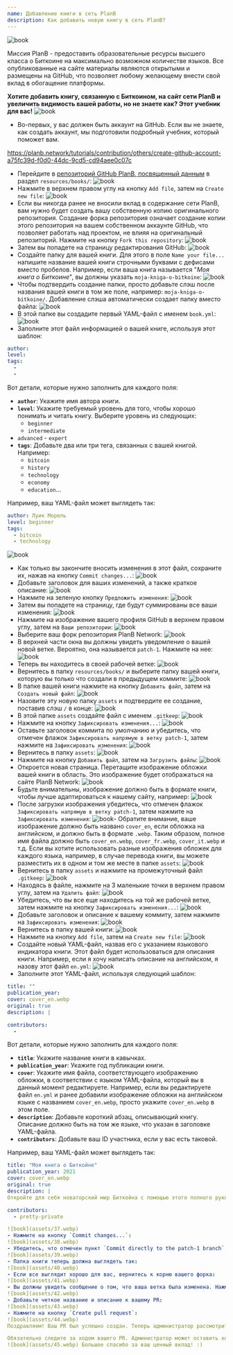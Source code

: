 ```yaml
---
name: Добавление книги в сеть PlanB
description: Как добавить новую книгу в сеть PlanB?
---
```

![book](assets/cover.webp)

Миссия PlanB - предоставить образовательные ресурсы высшего класса о Биткоине на максимально возможном количестве языков. Все опубликованные на сайте материалы являются открытыми и размещены на GitHub, что позволяет любому желающему внести свой вклад в обогащение платформы.

**Хотите добавить книгу, связанную с Биткоином, на сайт сети PlanB и увеличить видимость вашей работы, но не знаете как? Этот учебник для вас!**
![book](assets/01.webp)
- Во-первых, у вас должен быть аккаунт на GitHub. Если вы не знаете, как создать аккаунт, мы подготовили подробный учебник, который поможет вам.

https://planb.network/tutorials/contribution/others/create-github-account-a75fc39d-f0d0-44dc-9cd5-cd94aee0c07c


- Перейдите в [репозиторий GitHub PlanB, посвященный данным](https://github.com/PlanB-Network/bitcoin-educational-content/tree/dev/resources/books) в раздел `resources/books/`:
![book](assets/02.webp)
- Нажмите в верхнем правом углу на кнопку `Add file`, затем на `Create new file`:
![book](assets/03.webp)
- Если вы никогда ранее не вносили вклад в содержание сети PlanB, вам нужно будет создать вашу собственную копию оригинального репозитория. Создание форка репозитория означает создание копии этого репозитория на вашем собственном аккаунте GitHub, что позволяет работать над проектом, не влияя на оригинальный репозиторий. Нажмите на кнопку `Fork this repository`:
![book](assets/04.webp)
- Затем вы попадете на страницу редактирования GitHub:
![book](assets/05.webp)
- Создайте папку для вашей книги. Для этого в поле `Name your file...` напишите название вашей книги строчными буквами с дефисами вместо пробелов. Например, если ваша книга называется "*Моя книга о Биткоине*", вы должны указать `moja-kniga-o-bitkoinе`:
![book](assets/06.webp)
- Чтобы подтвердить создание папки, просто добавьте слэш после названия вашей книги в том же поле, например: `moja-kniga-o-bitkoinе/`. Добавление слэша автоматически создает папку вместо файла:
![book](assets/07.webp)
- В этой папке вы создадите первый YAML-файл с именем `book.yml`:
![book](assets/08.webp)
- Заполните этот файл информацией о вашей книге, используя этот шаблон:

```yaml
author: 
level: 
tags:
  - 
  - 
```

Вот детали, которые нужно заполнить для каждого поля:
- **`author`**: Укажите имя автора книги.
- **`level`**: Укажите требуемый уровень для того, чтобы хорошо понимать и читать книгу. Выберите уровень из следующих:
	- `beginner`
	- `intermediate`
- `advanced` - `expert`
- **`tags`**: Добавьте два или три тега, связанных с вашей книгой. Например:
    - `bitcoin`
    - `history`
    - `technology`
    - `economy`
    - `education`...

Например, ваш YAML-файл может выглядеть так:

```yaml
author: Луик Морель
level: beginner
tags:
  - bitcoin
  - technology
```

![book](assets/09.webp)
- Как только вы закончите вносить изменения в этот файл, сохраните их, нажав на кнопку `Commit changes...`:
![book](assets/10.webp)
- Добавьте заголовок для ваших изменений, а также краткое описание: ![book](assets/11.webp)
- Нажмите на зеленую кнопку `Предложить изменения`:
![book](assets/12.webp)
- Затем вы попадете на страницу, где будут суммированы все ваши изменения:
![book](assets/13.webp)
- Нажмите на изображение вашего профиля GitHub в верхнем правом углу, затем на `Ваши репозитории`:
![book](assets/14.webp)
- Выберите ваш форк репозитория PlanB Network:
![book](assets/15.webp)
- В верхней части окна вы должны увидеть уведомление о вашей новой ветке. Вероятно, она называется `patch-1`. Нажмите на нее:
![book](assets/16.webp)
- Теперь вы находитесь в своей рабочей ветке:
![book](assets/17.webp)
- Вернитесь в папку `resources/books/` и выберите папку вашей книги, которую вы только что создали в предыдущем коммите:
![book](assets/18.webp)
- В папке вашей книги нажмите на кнопку `Добавить файл`, затем на `Создать новый файл`:
![book](assets/19.webp)
- Назовите эту новую папку `assets` и подтвердите ее создание, поставив слэш `/` в конце:
![book](assets/20.webp)
- В этой папке `assets` создайте файл с именем `.gitkeep`:
![book](assets/21.webp)
- Нажмите на кнопку `Зафиксировать изменения...`:
![book](assets/22.webp)
- Оставьте заголовок коммита по умолчанию и убедитесь, что отмечен флажок `Зафиксировать напрямую в ветку patch-1`, затем нажмите на `Зафиксировать изменения`:
![book](assets/23.webp)
- Вернитесь в папку `assets`:
![book](assets/24.webp)
- Нажмите на кнопку `Добавить файл`, затем на `Загрузить файлы`:
![book](assets/25.webp)
- Откроется новая страница. Перетащите изображение обложки вашей книги в область. Это изображение будет отображаться на сайте PlanB Network:
![book](assets/26.webp)
- Будьте внимательны, изображение должно быть в формате книги, чтобы лучше адаптироваться к нашему сайту, например:
![book](assets/27.webp)
- После загрузки изображения убедитесь, что отмечен флажок `Зафиксировать напрямую в ветку patch-1`, затем нажмите на `Зафиксировать изменения`:
![book](assets/28.webp)- Обратите внимание, ваше изображение должно быть названо `cover_en`, если обложка на английском, и должно быть в формате `.webp`. Таким образом, полное имя файла должно быть `cover_en.webp`, `cover_fr.webp`, `cover_it.webp` и т.д. Если вы хотите использовать разные изображения обложек для каждого языка, например, в случае перевода книги, вы можете разместить их в одном и том же месте в папке `assets`:
![book](assets/29.webp)
- Вернитесь в папку `assets` и нажмите на промежуточный файл `.gitkeep`:
![book](assets/30.webp)
- Находясь в файле, нажмите на 3 маленькие точки в верхнем правом углу, затем на `Удалить файл`:
![book](assets/31.webp)
- Убедитесь, что вы все еще находитесь на той же рабочей ветке, затем нажмите на кнопку `Зафиксировать изменения...`:
![book](assets/32.webp)
- Добавьте заголовок и описание к вашему коммиту, затем нажмите на `Зафиксировать изменения`:
![book](assets/33.webp)
- Вернитесь в папку вашей книги: ![book](assets/34.webp)
- Нажмите на кнопку `Add file`, затем на `Create new file`:
![book](assets/35.webp)
- Создайте новый YAML-файл, назвав его с указанием языкового индикатора книги. Этот файл будет использоваться для описания книги. Например, если я хочу написать описание на английском, я назову этот файл `en.yml`:
![book](assets/36.webp)
- Заполните этот YAML-файл, используя следующий шаблон:
```yaml
title: ""
publication_year: 
cover: cover_en.webp
original: true
description: |

contributors:
  - 
```

Вот детали, которые нужно заполнить для каждого поля:
- **`title`**: Укажите название книги в кавычках.
- **`publication_year`**: Укажите год публикации книги.
- **`cover`**: Укажите имя файла, соответствующего изображению обложки, в соответствии с языком YAML-файла, который вы в данный момент редактируете. Например, если вы редактируете файл `en.yml` и ранее добавили изображение обложки на английском языке с названием `cover_en.webp`, просто укажите `cover_en.webp` в этом поле.
- **`description`**: Добавьте короткий абзац, описывающий книгу. Описание должно быть на том же языке, что указан в заголовке YAML-файла.
- **`contributors`**: Добавьте ваш ID участника, если у вас есть таковой.

Например, ваш YAML-файл может выглядеть так:

```yaml
title: "Моя книга о Биткойне"
publication_year: 2021
cover: cover_en.webp
original: true
description: |
Откройте для себя новаторский мир Биткойна с помощью этого полного руководства, предназначенного для начинающих. Моя книга о Биткойне развеивает сложности Биткойна, предоставляя ясное и краткое введение в то, как работает протокол. От его революционной технологии до потенциального влияния на глобальную экономику, эта книга предлагает ценные идеи и практические знания. Идеально подходит для тех, кто новичок в Биткойне, она охватывает основы, советы по безопасности и будущее цифровых финансов. Погрузитесь в будущее денег и уверенно освойте знания для навигации в цифровую эпоху.

contributors:
  - pretty-private

![book](assets/37.webp)
- Нажмите на кнопку `Commit changes...`:
![book](assets/38.webp)
- Убедитесь, что отмечен пункт `Commit directly to the patch-1 branch`, добавьте заголовок, затем нажмите на `Commit changes`:
![book](assets/39.webp)
- Папка книги теперь должна выглядеть так:
![book](assets/40.webp)
- Если все выглядит хорошо для вас, вернитесь к корню вашего форка:
![book](assets/41.webp)
- Вы должны увидеть сообщение о том, что ваша ветка была изменена. Нажмите на кнопку `Compare & pull request`:
![book](assets/42.webp)
- Добавьте четкое название и описание к вашему PR:
![book](assets/43.webp)
- Нажмите на кнопку `Create pull request`:
![book](assets/44.webp)
Поздравляем! Ваш PR был успешно создан. Теперь администратор рассмотрит его и, если все в порядке, объединит с основным репозиторием сети PlanB. Вы должны увидеть вашу книгу на сайте через несколько дней.

Обязательно следите за ходом вашего PR. Администратор может оставить комментарий с просьбой предоставить дополнительную информацию. Пока ваш PR не будет подтвержден, вы можете просматривать его во вкладке `Pull requests` на GitHub-репозитории сети PlanB.
![book](assets/45.webp) Большое спасибо за ваш ценный вклад! :)
